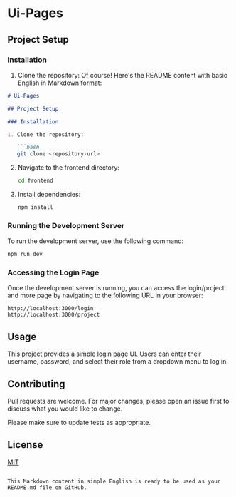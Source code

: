 # Ui-Pages

## Project Setup

### Installation

1. Clone the repository:
Of course! Here's the README content with basic English in Markdown format:

```markdown
# Ui-Pages

## Project Setup

### Installation

1. Clone the repository:

   ```bash
   git clone <repository-url>
   ```

2. Navigate to the frontend directory:

   ```bash
   cd frontend
   ```

3. Install dependencies:

   ```bash
   npm install
   ```

### Running the Development Server

To run the development server, use the following command:

```bash
npm run dev
```

### Accessing the Login Page

Once the development server is running, you can access the login/project and more page by navigating to the following URL in your browser:

```
http://localhost:3000/login
http://localhost:3000/project

```

## Usage

This project provides a simple login page UI. Users can enter their username, password, and select their role from a dropdown menu to log in.

## Contributing

Pull requests are welcome. For major changes, please open an issue first to discuss what you would like to change.

Please make sure to update tests as appropriate.

## License

[MIT](https://choosealicense.com/licenses/mit/)
```

This Markdown content in simple English is ready to be used as your README.md file on GitHub.
